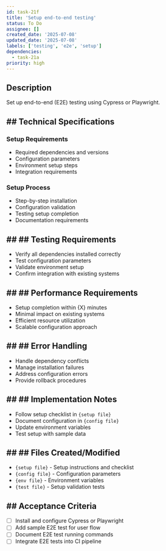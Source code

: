```yaml
---
id: task-21f
title: 'Setup end-to-end testing'
status: To Do
assignee: []
created_date: '2025-07-08'
updated_date: '2025-07-08'
labels: ['testing', 'e2e', 'setup']
dependencies:
  - task-21a
priority: high
---
```


## Description

Set up end-to-end (E2E) testing using Cypress or Playwright.

## ## Technical Specifications

### Setup Requirements
- Required dependencies and versions
- Configuration parameters
- Environment setup steps
- Integration requirements

### Setup Process
- Step-by-step installation
- Configuration validation
- Testing setup completion
- Documentation requirements

## ## ## Testing Requirements
- Verify all dependencies installed correctly
- Test configuration parameters
- Validate environment setup
- Confirm integration with existing systems

## ## ## Performance Requirements
- Setup completion within {X} minutes
- Minimal impact on existing systems
- Efficient resource utilization
- Scalable configuration approach

## ## ## Error Handling
- Handle dependency conflicts
- Manage installation failures
- Address configuration errors
- Provide rollback procedures

## ## ## Implementation Notes
- Follow setup checklist in `{setup file}`
- Document configuration in `{config file}`
- Update environment variables
- Test setup with sample data

## ## ## Files Created/Modified
- `{setup file}` - Setup instructions and checklist
- `{config file}` - Configuration parameters
- `{env file}` - Environment variables
- `{test file}` - Setup validation tests

## ## Acceptance Criteria
- [ ] Install and configure Cypress or Playwright
- [ ] Add sample E2E test for user flow
- [ ] Document E2E test running commands
- [ ] Integrate E2E tests into CI pipeline 